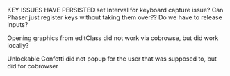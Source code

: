KEY ISSUES HAVE PERSISTED
  set Interval for keyboard capture issue?
  Can Phaser just register keys without taking them over??
  Do we have to release inputs?

Opening graphics from editClass did not work via cobrowse, but did work locally?

Unlockable Confetti did not popup for the user that was supposed to, but did for cobrowser
